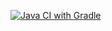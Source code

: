 [![Java CI with Gradle](https://github.com/Isbaria/Selenide/actions/workflows/gradle.yml/badge.svg)](https://github.com/Isbaria/Selenide/actions/workflows/gradle.yml)
